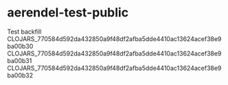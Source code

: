 # aerendel-test-public

Test backfill
CLOJARS_770584d592da432850a9f48df2afba5dde4410ac13624acef38e9ba00b30
CLOJARS_770584d592da432850a9f48df2afba5dde4410ac13624acef38e9ba00b31
CLOJARS_770584d592da432850a9f48df2afba5dde4410ac13624acef38e9ba00b32
